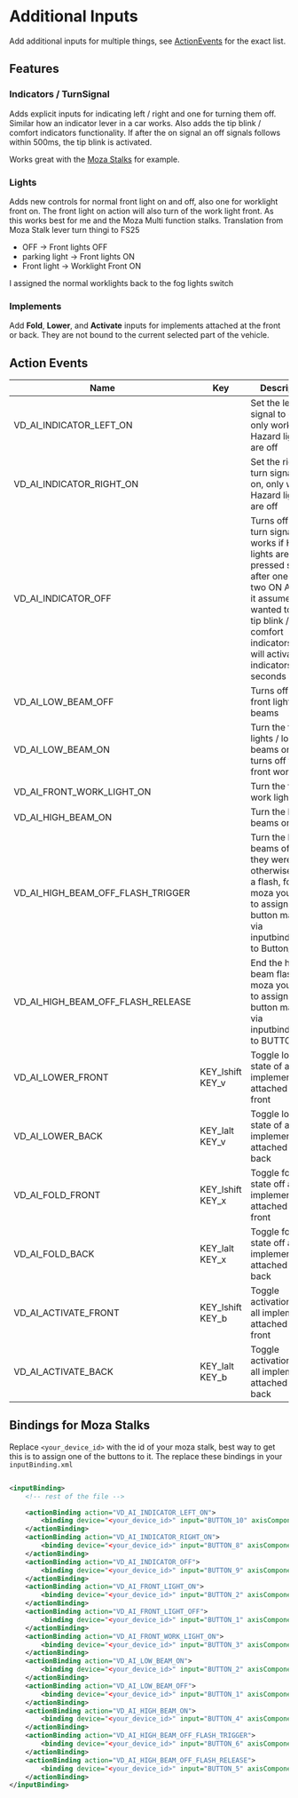 # Additional Inputs

Add additional inputs for multiple things, see [ActionEvents](#action-events) for the exact list.

## Features

### Indicators / TurnSignal

Adds explicit inputs for indicating left / right and one for turning them off. Similar how an indicator lever in a car
works. Also adds the tip blink / comfort indicators functionality. If after the on signal an off signals follows within
500ms, the tip blink is activated.

Works great with the [Moza Stalks](https://mozaracing.com/product/multi-function-stalks/) for example.

### Lights

Adds new controls for normal front light on and off, also one for worklight front on.
The front light on action will also turn of the work light front. As this works best for me and the Moza Multi function
stalks. Translation from Moza Stalk lever turn thingi to FS25

* OFF -> Front lights OFF
* parking light -> Front lights ON
* Front light -> Worklight Front ON

I assigned the normal worklights back to the fog lights switch

### Implements

Add **Fold**, **Lower**, and **Activate** inputs for implements attached at the front or back. They are not bound to the
current selected part of the vehicle.

## Action Events

| Name                              | Key              | Description                                                                                                                                                                                                                      |
|-----------------------------------|------------------|----------------------------------------------------------------------------------------------------------------------------------------------------------------------------------------------------------------------------------|
| VD_AI_INDICATOR_LEFT_ON           |                  | Set the left turn signal to on, only works if Hazard lights are off                                                                                                                                                              |
| VD_AI_INDICATOR_RIGHT_ON          |                  | Set the right turn signal to on, only works if Hazard lights are off                                                                                                                                                             |
| VD_AI_INDICATOR_OFF               |                  | Turns off the turn signal, only works if Hazard lights are off. If pressed shortly after one of the two ON Actions, it assumes you wanted to use tip blink / comfort indicators. This will activate the indicators for 3 seconds |
| VD_AI_LOW_BEAM_OFF                |                  | Turns off the front lights / low beams                                                                                                                                                                                           |
| VD_AI_LOW_BEAM_ON                 |                  | Turn the front lights / low beams on, also turns off the front work light                                                                                                                                                        |
| VD_AI_FRONT_WORK_LIGHT_ON         |                  | Turn the front work lights on                                                                                                                                                                                                    |
| VD_AI_HIGH_BEAM_ON                |                  | Turn the high beams on                                                                                                                                                                                                           |
| VD_AI_HIGH_BEAM_OFF_FLASH_TRIGGER |                  | Turn the high beams off if they were on otherwise begin a flash, for moza you have to assign this button manually via inputbinding.xml to Button_6                                                                               |
| VD_AI_HIGH_BEAM_OFF_FLASH_RELEASE |                  | End the high beam flash - for moza you have to assign this button manually via inputbinding.xml to BUTTON_5                                                                                                                      |
| VD_AI_LOWER_FRONT                 | KEY_lshift KEY_v | Toggle lower state of all implements attached at the front                                                                                                                                                                       |
| VD_AI_LOWER_BACK                  | KEY_lalt KEY_v   | Toggle lower state of all implements attached at the back                                                                                                                                                                        |
| VD_AI_FOLD_FRONT                  | KEY_lshift KEY_x | Toggle folding state off all implements attached at the front                                                                                                                                                                    | 
| VD_AI_FOLD_BACK                   | KEY_lalt KEY_x   | Toggle folding state off all implements attached at the back                                                                                                                                                                     |
| VD_AI_ACTIVATE_FRONT              | KEY_lshift KEY_b | Toggle activation state all implements attached at the front                                                                                                                                                                     |
| VD_AI_ACTIVATE_BACK               | KEY_lalt KEY_b   | Toggle activation state all implements attached at the back                                                                                                                                                                      |~~

## Bindings for Moza Stalks

Replace ``<your_device_id>`` with the id of your moza stalk, best way to get this is to assign one of the buttons to it.
The replace these bindings in your ``inputBinding.xml``

````xml

<inputBinding>
    <!-- rest of the file -->

    <actionBinding action="VD_AI_INDICATOR_LEFT_ON">
        <binding device="<your_device_id>" input="BUTTON_10" axisComponent="+" neutralInput="0" index="1"/>
    </actionBinding>
    <actionBinding action="VD_AI_INDICATOR_RIGHT_ON">
        <binding device="<your_device_id>" input="BUTTON_8" axisComponent="+" neutralInput="0" index="1"/>
    </actionBinding>
    <actionBinding action="VD_AI_INDICATOR_OFF">
        <binding device="<your_device_id>" input="BUTTON_9" axisComponent="+" neutralInput="0" index="1"/>
    </actionBinding>
    <actionBinding action="VD_AI_FRONT_LIGHT_ON">
        <binding device="<your_device_id>" input="BUTTON_2" axisComponent="+" neutralInput="0" index="1"/>
    </actionBinding>
    <actionBinding action="VD_AI_FRONT_LIGHT_OFF">
        <binding device="<your_device_id>" input="BUTTON_1" axisComponent="+" neutralInput="0" index="1"/>
    </actionBinding>
    <actionBinding action="VD_AI_FRONT_WORK_LIGHT_ON">
        <binding device="<your_device_id>" input="BUTTON_3" axisComponent="+" neutralInput="0" index="1"/>
    </actionBinding>
    <actionBinding action="VD_AI_LOW_BEAM_ON">
        <binding device="<your_device_id>" input="BUTTON_2" axisComponent="+" neutralInput="0" index="1"/>
    </actionBinding>
    <actionBinding action="VD_AI_LOW_BEAM_OFF">
        <binding device="<your_device_id>" input="BUTTON_1" axisComponent="+" neutralInput="0" index="1"/>
    </actionBinding>
    <actionBinding action="VD_AI_HIGH_BEAM_ON">
        <binding device="<your_device_id>" input="BUTTON_4" axisComponent="+" neutralInput="0" index="1"/>
    </actionBinding>
    <actionBinding action="VD_AI_HIGH_BEAM_OFF_FLASH_TRIGGER">
        <binding device="<your_device_id>" input="BUTTON_6" axisComponent="+" neutralInput="0" index="1"/>
    </actionBinding>
    <actionBinding action="VD_AI_HIGH_BEAM_OFF_FLASH_RELEASE">
        <binding device="<your_device_id>" input="BUTTON_5" axisComponent="+" neutralInput="0" index="1"/>
    </actionBinding>
</inputBinding>
````